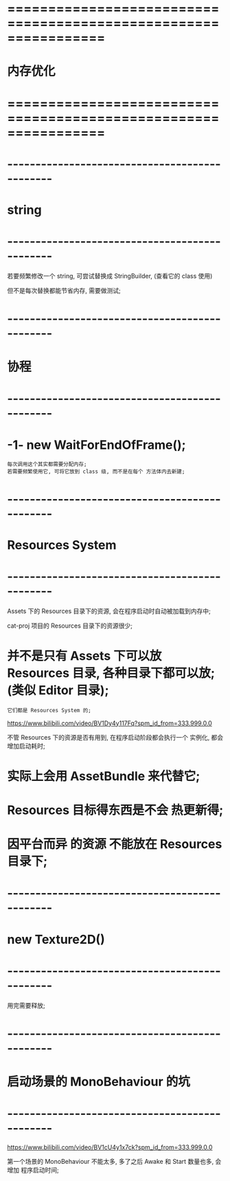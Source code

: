 # ================================================================ #
#                  内存优化
# ================================================================ #


# ---------------------------------------------- #
#            string
# ---------------------------------------------- #
若要频繁修改一个 string, 可尝试替换成 StringBuilder, (查看它的 class 使用)

但不是每次替换都能节省内存, 需要做测试;



# ---------------------------------------------- #
#            协程
# ---------------------------------------------- #

# -1- new WaitForEndOfFrame();
    每次调用这个其实都需要分配内存;
    若需要频繁使用它, 可将它放到 class 级, 而不是在每个 方法体内去新建;



# ---------------------------------------------- #
#         Resources System
# ---------------------------------------------- #
Assets 下的 Resources 目录下的资源, 会在程序启动时自动被加载到内存中;

cat-proj 项目的 Resources 目录下的资源很少;

# 并不是只有 Assets 下可以放 Resources 目录, 各种目录下都可以放; (类似 Editor 目录);
    它们都是 Resources System 的;

https://www.bilibili.com/video/BV1Dy4y117Fq?spm_id_from=333.999.0.0

不管 Resources 下的资源是否有用到, 在程序启动阶段都会执行一个 实例化, 都会增加启动耗时;


# 实际上会用 AssetBundle 来代替它;

# Resources 目标得东西是不会 热更新得;

# 因平台而异 的资源 不能放在 Resources 目录下;


# ---------------------------------------------- #
#         new Texture2D()
# ---------------------------------------------- #

用完需要释放;


# ---------------------------------------------- #
#       启动场景的 MonoBehaviour 的坑
# ---------------------------------------------- #
https://www.bilibili.com/video/BV1cU4y1x7ck?spm_id_from=333.999.0.0

第一个场景的 MonoBehaviour 不能太多, 多了之后 Awake 和 Start 数量也多, 会增加 程序启动时间;







